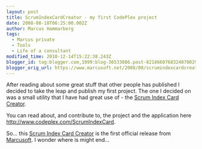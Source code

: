 ```yaml
---
layout: post
title: ScrumIndexCardCreator - my first CodePlex project
date: 2008-08-18T06:25:00.002Z
author: Marcus Hammarberg
tags:
  - Marcus private
  - Tools
  - Life of a consultant
modified_time: 2010-12-14T15:22:38.243Z
blogger_id: tag:blogger.com,1999:blog-36533086.post-8218660768324070029
blogger_orig_url: https://www.marcusoft.net/2008/08/scrumindexcardcreator-my-first-codeplex.html
---
```



After reading about some great stuff that other people has published I
decided to take the leap and publish my first project. The one I decided
on was a small utility that I have had great use
of - the [Scrum Index Card
Creator](http://www.codeplex.com/ScrumIndexCard).

You can read about, and contribute to, the project and the application
here <http://www.codeplex.com/ScrumIndexCard>.

So... this [Scrum Index Card
Creator](http://www.codeplex.com/ScrumIndexCard) is the first official
release from [Marcusoft](https://www.marcusoft.net/).
I wonder where is might end...
